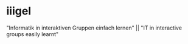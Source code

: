 # iiigel
"Informatik in interaktiven Gruppen einfach lernen" || "IT in interactive groups easily learnt"
